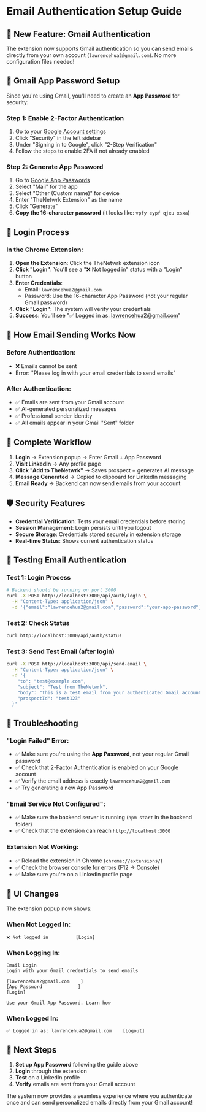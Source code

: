 # Email Authentication Setup Guide

## 🚀 **New Feature: Gmail Authentication**

The extension now supports Gmail authentication so you can send emails directly from your own account (`lawrencehua2@gmail.com`). No more configuration files needed!

## 📧 **Gmail App Password Setup**

Since you're using Gmail, you'll need to create an **App Password** for security:

### Step 1: Enable 2-Factor Authentication
1. Go to your [Google Account settings](https://myaccount.google.com/)
2. Click "Security" in the left sidebar
3. Under "Signing in to Google", click "2-Step Verification"
4. Follow the steps to enable 2FA if not already enabled

### Step 2: Generate App Password
1. Go to [Google App Passwords](https://myaccount.google.com/apppasswords)
2. Select "Mail" for the app
3. Select "Other (Custom name)" for device
4. Enter "TheNetwrk Extension" as the name
5. Click "Generate"
6. **Copy the 16-character password** (it looks like: `vpfy eypf qjxu xsxa`)

## 🔐 **Login Process**

### In the Chrome Extension:

1. **Open the Extension**: Click the TheNetwrk extension icon
2. **Click "Login"**: You'll see a "❌ Not logged in" status with a "Login" button
3. **Enter Credentials**:
   - Email: `lawrencehua2@gmail.com`
   - Password: Use the 16-character App Password (not your regular Gmail password)
4. **Click "Login"**: The system will verify your credentials
5. **Success**: You'll see "✅ Logged in as: lawrencehua2@gmail.com"

## 📨 **How Email Sending Works Now**

### Before Authentication:
- ❌ Emails cannot be sent
- Error: "Please log in with your email credentials to send emails"

### After Authentication:
- ✅ Emails are sent from your Gmail account
- ✅ AI-generated personalized messages
- ✅ Professional sender identity
- ✅ All emails appear in your Gmail "Sent" folder

## 🔄 **Complete Workflow**

1. **Login** → Extension popup → Enter Gmail + App Password
2. **Visit LinkedIn** → Any profile page
3. **Click "Add to TheNetwrk"** → Saves prospect + generates AI message
4. **Message Generated** → Copied to clipboard for LinkedIn messaging
5. **Email Ready** → Backend can now send emails from your account

## 🛡️ **Security Features**

- **Credential Verification**: Tests your email credentials before storing
- **Session Management**: Login persists until you logout
- **Secure Storage**: Credentials stored securely in extension storage
- **Real-time Status**: Shows current authentication status

## 🧪 **Testing Email Authentication**

### Test 1: Login Process
```bash
# Backend should be running on port 3000
curl -X POST http://localhost:3000/api/auth/login \
  -H "Content-Type: application/json" \
  -d '{"email":"lawrencehua2@gmail.com","password":"your-app-password"}'
```

### Test 2: Check Status
```bash
curl http://localhost:3000/api/auth/status
```

### Test 3: Send Test Email (after login)
```bash
curl -X POST http://localhost:3000/api/send-email \
  -H "Content-Type: application/json" \
  -d '{
    "to": "test@example.com",
    "subject": "Test from TheNetwrk",
    "body": "This is a test email from your authenticated Gmail account!",
    "prospectId": "test123"
  }'
```

## 🔧 **Troubleshooting**

### "Login Failed" Error:
- ✅ Make sure you're using the **App Password**, not your regular Gmail password
- ✅ Check that 2-Factor Authentication is enabled on your Google account
- ✅ Verify the email address is exactly `lawrencehua2@gmail.com`
- ✅ Try generating a new App Password

### "Email Service Not Configured":
- ✅ Make sure the backend server is running (`npm start` in the backend folder)
- ✅ Check that the extension can reach `http://localhost:3000`

### Extension Not Working:
- ✅ Reload the extension in Chrome (`chrome://extensions/`)
- ✅ Check the browser console for errors (F12 → Console)
- ✅ Make sure you're on a LinkedIn profile page

## 📱 **UI Changes**

The extension popup now shows:

### When Not Logged In:
```
❌ Not logged in          [Login]
```

### When Logging In:
```
Email Login
Login with your Gmail credentials to send emails

[lawrencehua2@gmail.com    ]
[App Password             ]
[Login]

Use your Gmail App Password. Learn how
```

### When Logged In:
```
✅ Logged in as: lawrencehua2@gmail.com    [Logout]
```

## 🎯 **Next Steps**

1. **Set up App Password** following the guide above
2. **Login** through the extension
3. **Test** on a LinkedIn profile
4. **Verify** emails are sent from your Gmail account

The system now provides a seamless experience where you authenticate once and can send personalized emails directly from your Gmail account!